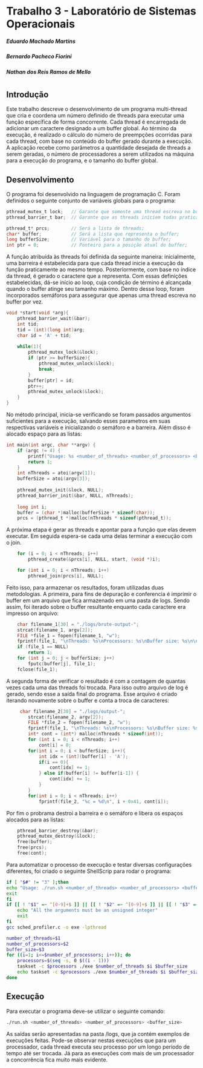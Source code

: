 # Trabalho 3 - Laboratório de Sistemas Operacionais
##### _Eduardo Machado Martins_
##### _Bernardo Pacheco Fiorini_
##### _Nathan dos Reis Ramos de Mello_
#
#
## Introdução

Este trabalho descreve o desenvolvimento de um programa multi-thread que cria e coordena um número definido de threads para executar uma função específica de forma concorrente. Cada thread é encarregada de adicionar um caractere designado a um buffer global. Ao término da execução, é realizado o cálculo do número de preempções ocorridas para cada thread, com base no conteúdo do buffer gerado durante a execução. A aplicação recebe como parâmetros a quantidade desejada de threads a serem geradas, o número de processadores a serem utilizados na máquina para a execução do programa, e o tamanho do buffer global.

## Desenvolvimento

O programa foi desenvolvido na linguagem de programação C. Foram definidos o seguinte conjunto de variáveis globais para o programa:
```C
pthread_mutex_t lock;   // Garante que somente uma thread escreva no buffer por vez;
pthread_barrier_t bar;  // Garante que as threads iniciem todas praticamente ao mesmo tempo;

pthread_t* prcs;        // Será a lista de threads;
char* buffer;           // Será a lista que representa o buffer;
long bufferSize;        // Variável para o tamanho do buffer;
int ptr = 0;            // Ponteiro para a posição atual do buffer;
```

A função atribuída às threads foi definida da seguinte maneira: inicialmente, uma barreira é estabelecida para que cada thread inicie a execução da função praticamente ao mesmo tempo. Posteriormente, com base no índice da thread, é gerado o caractere que a representa. Com essas definições estabelecidas, dá-se início ao loop, cuja condição de término é alcançada quando o buffer atinge seu tamanho máximo. Dentro desse loop, foram incorporados semáforos para assegurar que apenas uma thread escreva no buffer por vez.
```C
void *start(void *arg){
    pthread_barrier_wait(&bar);
    int tid;
    tid = (int)(long int)arg;
    char id = 'A' + tid;
    
    while(1){ 
        pthread_mutex_lock(&lock);
        if (ptr >= bufferSize){
            pthread_mutex_unlock(&lock);
			break;
        }
        buffer[ptr] = id;
        ptr++;
        pthread_mutex_unlock(&lock);
    }
}
```

No método principal, inicia-se verificando se foram passados argumentos suficientes para a execução, salvando esses parametros em suas respectivas variáveis e inicializando o semáforo e a barreira. Além disso é alocado espaço para as listas:
```C
int main(int argc, char **argv) {
    if (argc != 4) {
        printf("Usage: %s <number_of_threads> <number_of_processors> <buffer_size>\n", argv[0]);
        return 1;
    }
    int nThreads = atoi(argv[1]);
    bufferSize = atoi(argv[3]);
    
    pthread_mutex_init(&lock, NULL);
    pthread_barrier_init(&bar, NULL, nThreads);
    
    long int i;
    buffer = (char *)malloc(bufferSize * sizeof(char));
    prcs = (pthread_t *)malloc(nThreads * sizeof(pthread_t));
```

A próxima etapa é gerar as threads e apontar para a função que elas devem executar. Em seguida espera-se cada uma delas terminar a execução com o join.
```C
    for (i = 0; i < nThreads; i++)
        pthread_create(&prcs[i], NULL, start, (void *)i);

    for (int i = 0; i < nThreads; i++)
        pthread_join(prcs[i], NULL);
```

Feito isso, para armazenar os resultados, foram utilizadas duas metodologias. A primeira, para fins de depuração e conferencia é imprimir o buffer em um arquivo que fica armazenado em uma pasta de logs. Sendo assim, foi iterado sobre o buffer resultante enquanto cada caractere era impresso on arquivo:
```C
    char filename_1[30] = "./logs/brute-output-";
    strcat(filename_1, argv[2]);
    FILE *file_1 = fopen(filename_1, "w");
    fprintf(file_1, "\nThreads: %s\nProcessors: %s\nBuffer size: %s\n\n", argv[1], argv[2], argv[3]);
    if (file_1 == NULL) 
        return 1;
    for (int j = 0; j < bufferSize; j++)
        fputc(buffer[j], file_1);
    fclose(file_1);
```

A segunda forma de verificar o resultado é com a contagem de quantas vezes cada uma das threads foi trocada. Para isso outro arquivo de log é gerado, sendo esse a saída final do programa. Esse arquivo é criado iterando novamente sobre o buffer e conta a troca de caracteres:
```C
     char filename_2[30] = "./logs/output-";
        strcat(filename_2, argv[2]);
        FILE *file_2 = fopen(filename_2, "w");
        fprintf(file_1, "\nThreads: %s\nProcessors: %s\nBuffer size: %s\n\n", argv[1], argv[2], argv[3]);
        int* cont = (int*) malloc(nThreads * sizeof(int));
    	for (int i = 0; i < nThreads; i++)
            cont[i] = 0;
    	for(int i = 0; i < bufferSize; i++){
            int idx = (int)(buffer[i] - 'A');
    		if(i == 0){
                cont[idx] += 1;
    		} else if(buffer[i] != buffer[i-1]) {
                cont[idx] += 1;
    		}
    	}
    	for(int i = 0; i < nThreads; i++)
            fprintf(file_2, "%c = %d\n", i + 0x41, cont[i]);
```

Por fim o probrama destroi a barreira e o semáforo e libera os espaços alocados para as listas:
```C
    pthread_barrier_destroy(&bar);
    pthread_mutex_destroy(&lock);
    free(buffer);
    free(prcs);
    free(cont);
```

Para automatizar o processo de execução e testar diversas configurações diferentes, foi criado o seguinte ShellScrip para rodar o programa:
```sh
if [ "$#" != "3" ];then 
echo "Usage: ./run.sh <number_of_threads> <number_of_processors> <buffer_size>"
exit
fi
if [[ ! "$1" =~ ^[0-9]+$ ]] || [[ ! "$2" =~ ^[0-9]+$ ]] || [[ ! "$3" =~ ^[0-9]+$ ]];then
    echo "All the arguments must be an unsigned integer"
    exit
fi
gcc sched_profiler.c -o exe -lpthread

number_of_threads=$1
number_of_processors=$2
buffer_size=$3
for ((i=1; i<=$number_of_processors; i++)); do
    processors=$(seq -s, 0 $((i - 1)))
    taskset -c $processors ./exe $number_of_threads $i $buffer_size
    echo taskset -c $processors ./exe $number_of_threads $i $buffer_size done
done
```

## Execução

Para executar o programa deve-se utilizar o seguinte comando:
```sh
./run.sh <number_of_threads> <number_of_processors> <buffer_size>
```

As saídas serão apresentadas na pasta /logs, que ja contém exemplos de execuções feitas. Pode-se observar nestas execuções que para um processador, cada thread executa seu processo por um longo período de tempo até ser trocada. Já para as execuções com mais de um processador a concorrência fica muito mais evidente. 